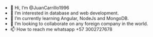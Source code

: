- 👋 Hi, I’m @JuanCarrillo1996
- 👀 I’m interested in database and web development.
- 🌱 I’m currently learning Angular, NodeJs and MongoDB.
- 💞️ I’m looking to collaborate on any foreign company in the world.
- 📫 How to reach me whatsapp +57 3002727678

<!---
JuanCarrillo1996/JuanCarrillo1996 is a ✨ special ✨ repository because its `README.md` (this file) appears on your GitHub profile.
You can click the Preview link to take a look at your changes.
--->
